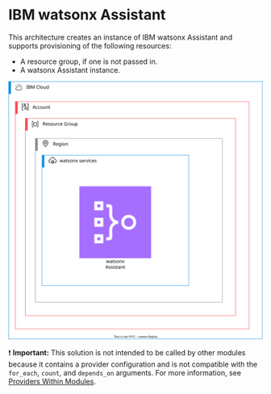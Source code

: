 # IBM watsonx Assistant

This architecture creates an instance of IBM watsonx Assistant and supports provisioning of the following resources:

- A resource group, if one is not passed in.
- A watsonx Assistant instance.

![fscloud-watsonx-assistant](../../reference-architecture/deployable-architecture-watsonx-assistant.svg)

:exclamation: **Important:** This solution is not intended to be called by other modules because it contains a provider configuration and is not compatible with the `for_each`, `count`, and `depends_on` arguments. For more information, see [Providers Within Modules](https://developer.hashicorp.com/terraform/language/modules/develop/providers).
